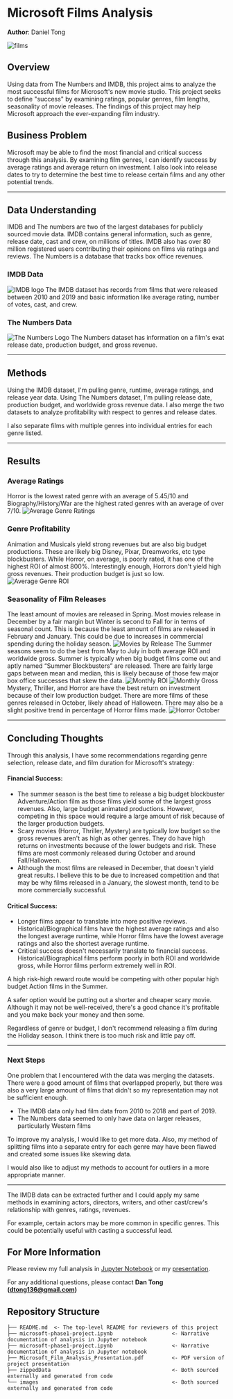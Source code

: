 # Microsoft Films Analysis

**Author**: Daniel Tong

![films](./images/movies.png)
## Overview
Using data from The Numbers and IMDB, this project aims to analyze the most successful films for Microsoft's new movie studio. This project seeks to define "success" by examining ratings, popular genres, film lengths, seasonality of movie releases. The findings of this project may help Microsoft approach the ever-expanding film industry.

## Business Problem

Microsoft may be able to find the most financial and critical success through this analysis. By examining film genres, I can identify success by average ratings and average return on investment. I also look into release dates to try to determine the best time to release certain films and any other potential trends.

***

## Data Understanding

IMDB and The numbers are two of the largest databases for publicly sourced movie data. IMDB contains general information, such as genre, release date, cast and crew, on millions of titles. IMDB also has over 80 million registered users contributing their opinions on films via ratings and reviews. The Numbers is a database that tracks box office revenues. 

### IMDB Data
![IMDB logo](./images/imdb.png)
The IMDB dataset has records from films that were released between 2010 and 2019 and basic information like average rating, number of votes, cast, and crew.

### The Numbers Data
![The Numbers Logo](./images/the_numbers_logo.svg)
The Numbers dataset has information on a film's exat release date, production budget, and gross revenue.

***

## Methods
Using the IMDB dataset, I'm pulling genre, runtime, average ratings, and release year data. Using The Numbers dataset, I'm pulling release date, production budget, and worldwide gross revenue data. I also merge the two datasets to analyze profitability with respect to genres and release dates.

I also separate films with multiple genres into individual entries for each genre listed.
***

## Results
### Average Ratings
Horror is the lowest rated genre with an average of 5.45/10 and Biography/History/War are the highest rated genres with an average of over 7/10. 
![Average Genre Ratings](./images/Genre_Rating.png)
### Genre Profitability
Animation and Musicals yield strong revenues but are also big budget productions. These are likely big Disney, Pixar, Dreamworks, etc type blockbusters.
While Horror, on average, is poorly rated, it has one of the highest ROI of almost 800%. Interestingly enough, Horrors don't yield high gross revenues. Their production budget is just so low.
![Average Genre ROI](./images/ROI_Genre.png)
### Seasonality of Film Releases
The least amount of movies are released in Spring. Most movies release in December by a fair margin but Winter is second to Fall for in terms of seasonal count. This is because the least amount of films are released in February and January. This could be due to increases in commercial spending during the holiday season.
![Movies by Release](./images/Month_Season_Count.png)
The Summer seasons seem to do the best from May to July in both average ROI and worldwide gross. Summer is typically when big budget films come out and aptly named “Summer Blockbusters” are released. There are fairly large gaps between mean and median, this is likely because of those few major box office successes that skew the data.
![Monthly ROI](./images/seasonal_profit.png)
![Monthly Gross](./images/seasonal_gross.png)
Mystery, Thriller, and Horror are have the best return on investment because of their low production budget. There are more films of these genres released in October, likely ahead of Halloween. There may also be a slight positive trend in percentage of Horror films made.
![Horror October](.images/Horror_October.png)

***

## Concluding Thoughts
Through this analysis, I have some recommendations regarding genre selection, release date, and film duration for Microsoft's strategy:

#### Financial Success:
* The summer season is the best time to release a big budget blockbuster Adventure/Action film as those films yield some of the largest gross revenues. Also, large budget animated productions. However, competing in this space would require a large amount of risk because of the larger production budgets. 
* Scary movies (Horror, Thriller, Mystery) are typically low budget so the gross revenues aren't as high as other genres. They do have high returns on investments because of the lower budgets and risk. These films are most commonly released during October and around Fall/Halloween.
* Although the most films are released in December, that doesn't yield great results. I believe this to be due to increased competition and that may be why films released in a January, the slowest month, tend to be more commercially successful.

#### Critical Success:
* Longer films appear to translate into more positive reviews. Historical/Biographical films have the highest average ratings and also the longest average runtime, while Horror films have the lowest average ratings and also the shortest average runtime.
* Critical success doesn't necessarily translate to financial success. Historical/Biographical films perform poorly in both ROI and worldwide gross, while Horror films perform extremely well in ROI.

A high risk-high reward route would be competing with other popular high budget Action films in the Summer. 

A safer option would be putting out a shorter and cheaper scary movie. Although it may not be well-received, there's a good chance it's profitable and you make back your money and then some.

Regardless of genre or budget, I don't recommend releasing a film during the Holiday season. I think there is too much risk and little pay off.
***

### Next Steps
One problem that I encountered with the data was merging the datasets. There were a good amount of films that overlapped properly, but there was also a very large amount of films that didn't so my representation may not be sufficient enough. 
* The IMDB data only had film data from 2010 to 2018 and part of 2019. 
* The Numbers data seemed to only have data on larger releases, particularly Western films

To improve my analysis, I would like to get more data. Also, my method of splitting films into a separate entry for each genre may have been flawed and created some issues like skewing data.

I would also like to adjust my methods to account for outliers in a more appropriate manner.

***
The IMDB data can be extracted further and I could apply my same methods in examining actors, directors, writers, and other cast/crew's relationship with genres, ratings, revenues. 

For example, certain actors may be more common in specific genres. This could be potentially useful with casting a successful lead.
## For More Information

Please review my full analysis in [Jupyter Notebook](./microsoft-phase1-project.ipynb) or my [presentation](./Microsoft_Film_Analysis_Presentation.pdf).

For any additional questions, please contact **Dan Tong (dtong136@gmail.com)**

## Repository Structure

```
├── README.md  <- The top-level README for reviewers of this project
├── microsoft-phase1-project.ipynb                   <- Narrative documentation of analysis in Jupyter notebook
├── microsoft-phase1-project.ipynb                   <- Narrative documentation of analysis in Jupyter notebook
├── Microsoft_Film_Analysis_Presentation.pdf         <- PDF version of project presentation
├── zippedData                                       <- Both sourced externally and generated from code
└── images                                           <- Both sourced externally and generated from code
```
